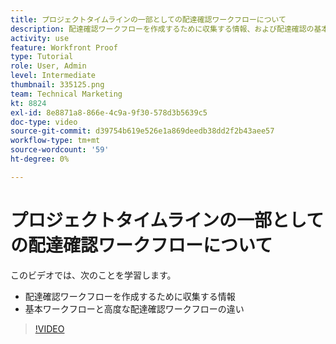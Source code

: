 ```yaml
---
title: プロジェクトタイムラインの一部としての配達確認ワークフローについて
description: 配達確認ワークフローを作成するために収集する情報、および配達確認の基本ワークフローと高度なワークフローの違いについて説明します。 [!DNL  Workfront].
activity: use
feature: Workfront Proof
type: Tutorial
role: User, Admin
level: Intermediate
thumbnail: 335125.png
team: Technical Marketing
kt: 8824
exl-id: 8e8871a8-866e-4c9a-9f30-578d3b5639c5
doc-type: video
source-git-commit: d39754b619e526e1a869deedb38dd2f2b43aee57
workflow-type: tm+mt
source-wordcount: '59'
ht-degree: 0%

---
```


# プロジェクトタイムラインの一部としての配達確認ワークフローについて

このビデオでは、次のことを学習します。

* 配達確認ワークフローを作成するために収集する情報
* 基本ワークフローと高度な配達確認ワークフローの違い

>[!VIDEO](https://video.tv.adobe.com/v/335125/?quality=12)



